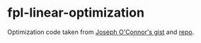 # fpl-linear-optimization
Optimization code taken from [Joseph O'Connor's gist](https://gist.github.com/joconnor-ml/c5d0e1bc1cea2284d450b0070a062114) and [repo](https://github.com/joconnor-ml/forecasting-fantasy-football).
